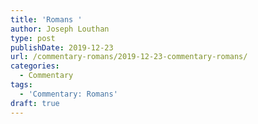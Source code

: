 ```yaml
---
title: 'Romans '
author: Joseph Louthan
type: post
publishDate: 2019-12-23
url: /commentary-romans/2019-12-23-commentary-romans/
categories:
  - Commentary
tags:
  - 'Commentary: Romans'
draft: true
---
```

